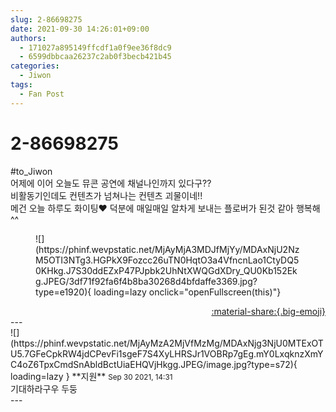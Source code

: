 ```yaml
---
slug: 2-86698275
date: 2021-09-30 14:26:01+09:00
authors:
  - 171027a895149ffcdf1a0f9ee36f8dc9
  - 6599dbbcaa26237c2ab0f3becb421b45
categories:
  - Jiwon
tags:
  - Fan Post
---
```


# 2-86698275

<div class="post-container" markdown="1">
<div class="content-container md-sidebar__scrollwrap" markdown="1">

\#to_Jiwon<br>어제에 이어 오늘도 뮤콘 공연에 채널나인까지 있다구?? <br>비활동기인데도 컨텐츠가 넘쳐나는 컨텐츠 괴물이네!!<br>메건 오늘 하루도 화이팅❤ 덕분에 매일매일 알차게 보내는 플로버가 된것 같아 행복해^^
<figure markdown="1">
![](https://phinf.wevpstatic.net/MjAyMjA3MDJfMjYy/MDAxNjU2NzM5OTI3NTg3.HGPkX9Fozcc26uTN0HqtO3a4VfncnLao1CtyDQ50KHkg.J7S30ddEZxP47PJpbk2UhNtXWQGdXDry_QU0Kb152Ekg.JPEG/3df71f92fa6f4b8ba30268d4bfdaffe3369.jpg?type=e1920){ loading=lazy onclick="openFullscreen(this)"}
</figure>


</div>
</div>

<div style="text-align: right;" markdown="1">
<a href="https://weverse.io/fromis9/fanpost/2-86698275" style="text-align: right;">:material-share:{.big-emoji}</a>
</div>
---

<div class="comments-container md-sidebar__scrollwrap" markdown="1">
<div class="comment" markdown="1">
<div class='id-container' markdown="1">
![](https://phinf.wevpstatic.net/MjAyMzA2MjVfMzMg/MDAxNjg3NjU0MTExOTU5.7GFeCpkRW4jdCPevFi1sgeF7S4XyLHRSJr1VOBRp7gEg.mY0LxqknzXmYC4oZ6TpxCmdSnAbldBctUiaEHQVjHkgg.JPEG/image.jpg?type=s72){ loading=lazy }
**<span class="artist">지원</span>** <small>Sep 30 2021, 14:31</small><br>
</div>
<div class='comment-body' markdown="1">
기대하라구우 두둥
</div>
</div>
</div>
---
